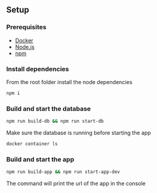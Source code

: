 ## Setup

### Prerequisites

- [Docker](https://docs.docker.com/get-docker/)
- [Node.js](https://nodejs.org/en/download/)
- [npm](https://www.npmjs.com/get-npm)

### Install dependencies
From the root folder install the node dependencies
```sh
npm i
```

### Build and start the database
```sh
npm run build-db && npm run start-db
```
Make sure the database is running before starting the app
```sh
docker container ls
```

### Build and start the app
```sh
npm run build-app && npm run start-app-dev
```

The command will print the url of the app in the console